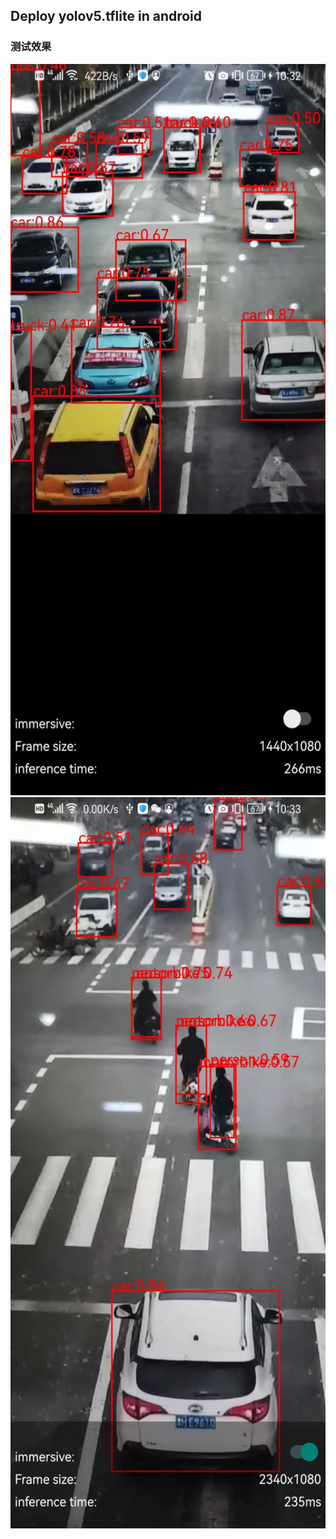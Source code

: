 ## Deploy yolov5.tflite in android

### 测试效果

<img src="https://raw.githubusercontent.com/yyccR/Pictures/master/yolov5_tflite_android/yolov5_tflite_android1.jpeg" width="540" height="1170"/>

<img src="https://raw.githubusercontent.com/yyccR/Pictures/master/yolov5_tflite_android/yolov5_tflite_android2.jpeg" width="540" height="1170"/>
